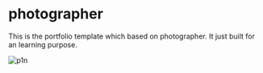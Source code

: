 # photographer
This is the portfolio template which based on photographer. It just built for an learning purpose.

![p1n](https://user-images.githubusercontent.com/93827592/183233340-a6b0d353-b7ea-4914-b467-5667fc62cf01.png)
